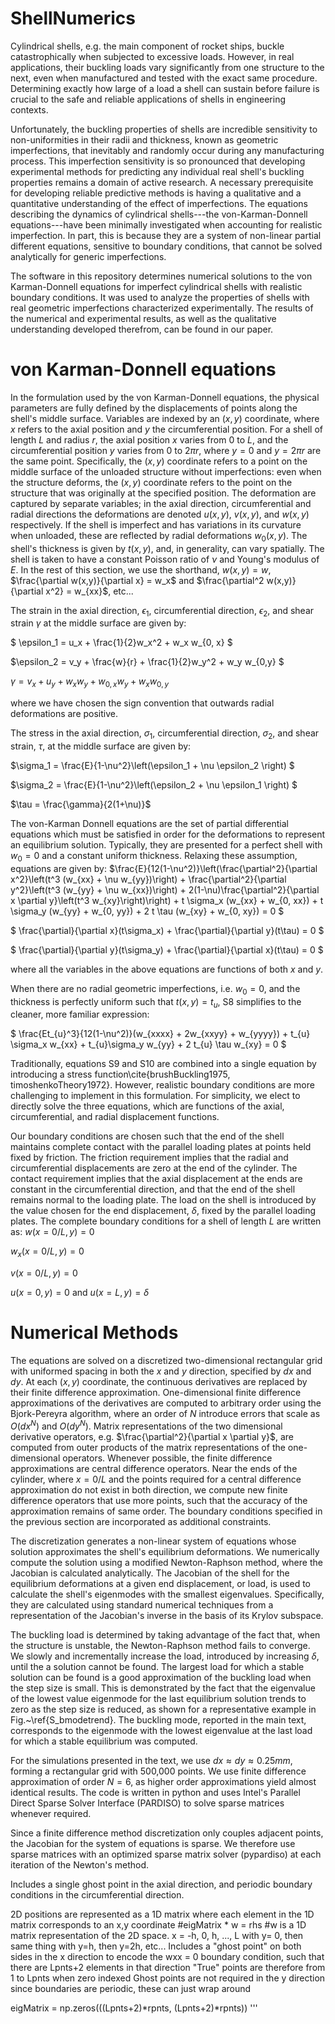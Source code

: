 # ShellNumerics

Cylindrical shells, e.g. the main component of rocket ships, buckle catastrophically when subjected to excessive loads. 
However, in real applications, their buckling loads vary significantly from one structure to the next, even when manufactured and tested with the exact same procedure. 
Determining exactly how large of a load a shell can sustain before failure is crucial to the safe and reliable applications of shells in engineering contexts.

Unfortunately, the buckling properties of shells are incredible sensitivity to non-uniformities in their radii and thickness, known as geometric imperfections, that inevitably and randomly occur during any manufacturing process. 
This imperfection sensitivity is so pronounced that developing experimental methods for predicting any individual real shell's buckling properties remains a domain of active research.
A necessary prerequisite for developing reliable predictive methods is having a qualitative and a quantitative understanding of the effect of imperfections.
The equations describing the dynamics of cylindrical shells---the von-Karman-Donnell equations---have been minimally investigated when accounting for realistic imperfection. 
In part, this is because they are a system of non-linear partial different equations, sensitive to boundary conditions, that cannot be solved analytically for generic imperfections. 

The software in this repository determines numerical solutions to the von Karman-Donnell equations for imperfect cylindrical shells with realistic boundary conditions.
It was used to analyze the properties of shells with real geometric imperfections characterized experimentally. 
The results of the numerical and experimental results, as well as the qualitative understanding developed therefrom, can be found in our paper.  

# von Karman-Donnell equations

In the formulation used by the von Karman-Donnell equations, the physical parameters are fully defined by the displacements of points along the shell's middle surface.
Variables are indexed by an $(x,y)$ coordinate, where $x$ refers to the axial position and $y$ the circumferential position.
For a shell of length $L$ and radius $r$, the axial position $x$ varies from $0$ to $L$, and the circumferential position $y$ varies from $0$ to $2\pi r$, where $y = 0$ and $y = 2\pi r$ are the same point.
Specifically, the $(x,y)$ coordinate refers to a point on the middle surface of the unloaded structure without imperfections: even when the structure deforms, the $(x,y)$ coordinate refers to the point on the structure that was originally at the specified position.
The deformation are captured by separate variables; in the axial direction, circumferential and radial directions the deformations are denoted $u(x,y)$, $v(x,y)$, and $w(x,y)$ respectively.
If the shell is imperfect and has variations in its curvature when unloaded, these are reflected by radial deformations $w_0(x,y)$.
The shell's thickness is given by $t(x,y)$, and, in generality, can vary spatially. 
The shell is taken to have a constant Poisson ratio of $\nu$ and Young's modulus of $E$. 
In the rest of this section, we use the shorthand, $w(x,y) = w$, $\frac{\partial w(x,y)}{\partial x} = w_x$ and $\frac{\partial^2 w(x,y)}{\partial x^2} = w_{xx}$, etc... 

The strain in the axial direction, $\epsilon_1$, circumferential direction, $\epsilon_2$, and shear strain $\gamma$ at the middle surface are given by:

$` \epsilon_1 = u_x + \frac{1}{2}w_x^2 + w_x w_{0, x} `$

$`\epsilon_2 = v_y + \frac{w}{r} + \frac{1}{2}w_y^2 + w_y w_{0,y} `$

$` \gamma = v_x + u_y + w_x w_y + w_{0,x} w_y + w_x w_{0,y} `$

where we have chosen the sign convention that outwards radial deformations are positive.

The stress in the axial direction, $\sigma_1$, circumferential direction, $\sigma_2$, and shear strain, $\tau$, at the middle surface are given by:

$`\sigma_1 = \frac{E}{1-\nu^2}\left(\epsilon_1 + \nu \epsilon_2 \right) `$

$`\sigma_2 = \frac{E}{1-\nu^2}\left(\epsilon_2 + \nu \epsilon_1 \right) `$

$`\tau = \frac{\gamma}{2(1+\nu)}`$

The von-Karman Donnell equations are the set of partial differential equations which must be satisfied in order for the deformations to represent an equilibrium solution. 
Typically, they are presented for a perfect shell with $w_0 = 0$ and a constant uniform thickness.
Relaxing these assumption, equations are given by:
$`\frac{E}{12(1-\nu^2)}\left(\frac{\partial^2}{\partial x^2}\left(t^3 (w_{xx} + \nu w_{yy})\right) + \frac{\partial^2}{\partial y^2}\left(t^3 (w_{yy} + \nu w_{xx})\right) +
2(1-\nu)\frac{\partial^2}{\partial x \partial y}\left(t^3 w_{xy}\right)\right) +
 t \sigma_x (w_{xx} + w_{0, xx}) + t \sigma_y (w_{yy} + w_{0, yy}) + 2 t \tau (w_{xy} + w_{0, xy}) = 0  `$

$` \frac{\partial}{\partial x}(t\sigma_x) + \frac{\partial}{\partial y}(t\tau) = 0 `$

$` \frac{\partial}{\partial y}(t\sigma_y) + \frac{\partial}{\partial x}(t\tau) = 0 `$

where all the variables in the above equations are functions of both $x$ and $y$. 

When there are no radial geometric imperfections, i.e. $w_0 = 0$, and the thickness is perfectly uniform such that $t(x,y) = t_{u}$, S8 simplifies to the cleaner, more familiar expression: 

$` \frac{Et_{u}^3}{12(1-\nu^2)}(w_{xxxx} + 2w_{xxyy} + w_{yyyy}) + t_{u} \sigma_x w_{xx} + t_{u}\sigma_y w_{yy} + 2 t_{u} \tau w_{xy} = 0 `$

Traditionally, equations S9 and S10 are combined into a single equation by introducing a stress function\cite{brushBuckling1975, timoshenkoTheory1972}.
However, realistic boundary conditions are more challenging to implement in this formulation. 
For simplicity, we elect to directly solve the three equations, which are functions of the axial, circumferential, and radial displacement functions.

Our boundary conditions are chosen such that the end of the shell maintains complete contact with the parallel loading plates at points held fixed by friction.
The friction requirement implies that the radial and circumferential displacements are zero at the end of the cylinder.
The contact requirement implies that the axial displacement at the ends are constant in the circumferential direction, and that the end of the shell remains normal to the loading plate.
The load on the shell is introduced by the value chosen for the end displacement, $\delta$, fixed by the parallel loading plates. 
The complete boundary conditions for a shell of length $L$ are written as: 
$` w(x = 0/L, y) = 0 `$

$` w_x(x = 0/L, y) = 0 `$

$` v(x = 0/L, y) = 0 `$

$` u(x = 0, y) = 0 \text{ and }  u(x = L, y) = \delta `$

# Numerical Methods

The equations are solved on a discretized two-dimensional rectangular grid with uniformed spacing in both the $x$ and $y$ direction, specified by $dx$ and $dy$. 
At each $(x,y)$ coordinate, the continuous derivatives are replaced by their finite difference approximation.
One-dimensional finite difference approximations of the derivatives are computed to arbitrary order using the Bjork-Pereyra algorithm, where an order of $N$ introduce errors that scale as $O(dx^{N})$ and $O(dy^{N})$.
Matrix representations of the two dimensional derivative operators, e.g. $\frac{\partial^2}{\partial x \partial y}$, are computed from outer products of the matrix representations of the one-dimensional operators.
Whenever possible, the finite difference approximations are central difference operators.
Near the ends of the cylinder, where $x = 0/L$ and the points required for a central difference approximation do not exist in both direction, we compute new finite difference operators that use more points, such that the accuracy of the approximation remains of same order.
The boundary conditions specified in the previous section are incorporated as additional constraints.

The discretization generates a non-linear system of equations whose solution approximates the shell's equilibrium deformations.
We numerically compute the solution using a modified Newton-Raphson method, where the Jacobian is calculated analytically. 
The Jacobian of the shell for the equilibrium deformations at a given end displacement, or load, is used to calculate the shell's eigenmodes with the smallest eigenvalues. 
Specifically, they are calculated using standard numerical techniques from a representation of the Jacobian's inverse in the basis of its Krylov subspace.

The buckling load is determined by taking advantage of the fact that, when the structure is unstable, the Newton-Raphson method fails to converge.
We slowly and incrementally increase the load, introduced by increasing $\delta$, until the a solution cannot be found. 
The largest load for which a stable solution can be found is a good approximation of the buckling load when the step size is small.
This is demonstrated by the fact that the eigenvalue of the lowest value eigenmode for the last equilibrium solution trends to zero as the step size is reduced, as shown for a representative example in Fig.~\ref{S_bmodetrend}.
The buckling mode, reported in the main text, corresponds to the eigenmode with the lowest eigenvalue at the last load for which a stable equilibrium was computed.

For the simulations presented in the text, we use $dx \approx dy \approx 0.25 mm$, forming a rectangular grid with 500,000 points.
We use finite difference approximation of order $N=6$, as higher order approximations yield almost identical results.
The code is written in python and uses Intel's Parallel Direct Sparse Solver Interface (PARDISO) to solve sparse matrices whenever required.

Since a finite difference method discretization only couples adjacent points, the Jacobian for the system of equations is sparse. We therefore
use sparse matrices with an optimized sparse matrix solver (pypardiso) at each iteration of the Newton's method. 

Includes a single ghost point in the axial direction, and periodic boundary conditions in the circumferential direction. 

2D positions are represented as a 1D matrix where each element in the 1D matrix corresponds to an x,y coordinate
    #eigMatrix * w = rhs
    #w is a 1D matrix representation of the 2D space. x = -h, 0, h, ..., L with y= 0, then same thing with y=h, then y=2h, etc... 
Includes a "ghost point" on both sides in the x direction to encode the wxx = 0 boundary condition, such that there are Lpnts+2 elements in that direction 
"True" points are therefore from 1 to Lpnts when zero indexed
Ghost points are not required in the y direction since boundaries are periodic, these can just wrap around 

eigMatrix = np.zeros(((Lpnts+2)*rpnts, (Lpnts+2)*rpnts))
'''
